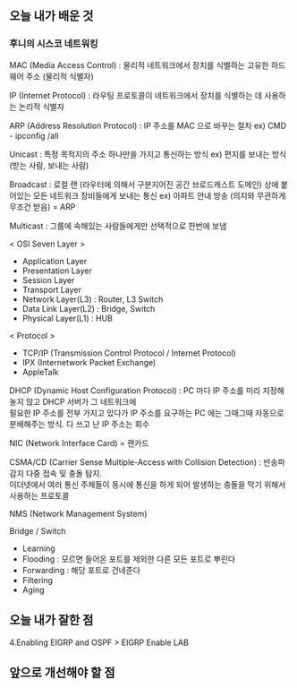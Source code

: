 <h2> 오늘 내가 배운 것 </h2>

<h3> 후니의 시스코 네트워킹 </h3>

MAC (Media Access Control) : 물리적 네트워크에서 장치를 식별하는 고유한 하드웨어 주소 (물리적 식별자)

IP (Internet Protocol) : 라우팅 프로토콜이 네트워크에서 장치를 식별하는 데 사용하는 논리적 식별자

ARP (Address Resolution Protocol) : IP 주소를 MAC 으로 바꾸는 절차
ex) CMD - ipconfig /all 

Unicast : 특정 목적지의 주소 하나만을 가지고 통신하는 방식
ex) 편지를 보내는 방식 (받는 사람, 보내는 사람)

Broadcast : 로컬 랜 (라우터에 의해서 구분지어진 공간 브로드캐스트 도메인) 상에 붙어있는 모든 네트워크 장비들에게 보내는 통신
ex) 아파트 안내 방송 (의지와 무관하게 무조건 받음) = ARP

Multicast : 그룹에 속해있는 사람들에게만 선택적으로 한번에 보냄

< OSI Seven Layer >
- Application Layer
- Presentation Layer
- Session Layer
- Transport Layer
- Network Layer(L3) : Router, L3 Switch
- Data Link Layer(L2) : Bridge, Switch
- Physical Layer(L1) : HUB

< Protocol >  
- TCP/IP (Transmission Control Protocol / Internet Protocol)
- IPX (Internetwork Packet Exchange)
- AppleTalk

DHCP (Dynamic Host Configuration Protocol) : PC 마다 IP 주소를 미리 지정해 놓지 않고 DHCP 서버가 그 네트워크에   
필요한 IP 주소를 전부 가지고 있다가 IP 주소를 요구하는 PC 에는 그때그때 자동으로 분배해주는 방식. 다 쓰고 난 IP 주소는 회수

NIC (Network Interface Card) = 랜카드

CSMA/CD (Carrier Sense Multiple-Access with Collision Detection) : 반송파 감지 다중 접속 및 충돌 탐지.   
이더넷에서 여러 통신 주체들이 동시에 통신을 하게 되어 발생하는 충돌을 막기 위해서 사용하는 프로토콜

NMS (Network Management System)

Bridge / Switch
- Learning
- Flooding : 모르면 들어온 포트를 제외한 다른 모든 포트로 뿌린다
- Forwarding : 해당 포트로 건네준다
- Filtering
- Aging


<h2> 오늘 내가 잘한 점 </h2>

4.Enabling EIGRP and OSPF > EIGRP Enable LAB


<h2> 앞으로 개선해야 할 점 </h2>

